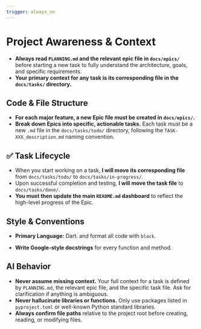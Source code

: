 ```yaml
---
trigger: always_on
---
```


# Project Awareness & Context

- **Always read `PLANNING.md` and the relevant epic file in `docs/epics/`** before starting a new task to fully understand the architecture, goals, and specific requirements.
- **Your primary context for any task is its corresponding file in the `docs/tasks/` directory.**

## Code & File Structure

- **For each major feature, a new Epic file must be created in `docs/epics/`.**
- **Break down Epics into specific, actionable tasks.** Each task must be a new `.md` file in the `docs/tasks/todo/` directory, following the `TASK-XXX_description.md` naming convention.

## ✅ Task Lifecycle

- When you start working on a task, **I will move its corresponding file** from `docs/tasks/todo/` to `docs/tasks/in-progress/`.
- Upon successful completion and testing, **I will move the task file** to `docs/tasks/done/`.
- **You must then update the main `README.md` dashboard** to reflect the high-level progress of the Epic.

## Style & Conventions

- **Primary Language:** Dart. and format all code with `black`.

- **Write Google-style docstrings** for every function and method.

## AI Behavior

- **Never assume missing context.** Your full context for a task is defined by `PLANNING.md`, the relevant epic file, and the specific task file. Ask for clarification if anything is ambiguous.
- **Never hallucinate libraries or functions.** Only use packages listed in `pyproject.toml` or well-known Python standard libraries.
- **Always confirm file paths** relative to the project root before creating, reading, or modifying files.